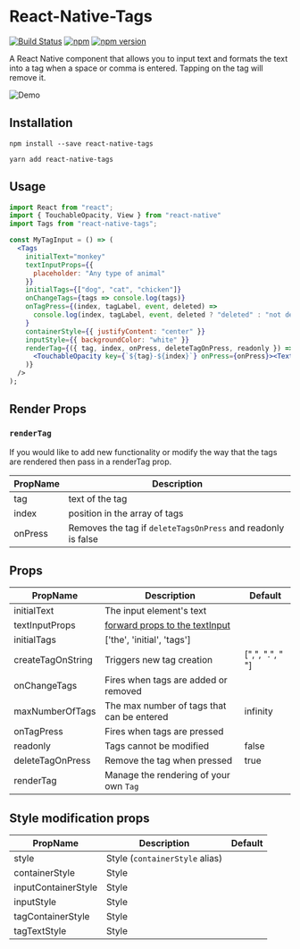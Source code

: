 # React-Native-Tags

[![Build Status](https://travis-ci.org/peterp/react-native-tags.svg?branch=master)](https://travis-ci.org/peterp/react-native-tags)
[![npm](https://img.shields.io/npm/dt/express.svg)](https://www.npmjs.com/package/react-native-tags)
[![npm version](https://badge.fury.io/js/react-native-tags.svg)](https://badge.fury.io/js/react-native-tags)

A React Native component that allows you to input text and formats the text
into a tag when a space or comma is entered. Tapping on the tag will remove it.

![Demo](https://camo.githubusercontent.com/e3d6f3f87e625ad787bda1e7b518307d29d21a23/68747470733a2f2f6d656469612e67697068792e636f6d2f6d656469612f6c34394a5036786c6847723138795a46652f67697068792e676966)

## Installation

```terminal
npm install --save react-native-tags
```

```terminal
yarn add react-native-tags
```

## Usage

```jsx
import React from "react";
import { TouchableOpacity, View } from "react-native"
import Tags from "react-native-tags";

const MyTagInput = () => (
  <Tags
    initialText="monkey"
    textInputProps={{
      placeholder: "Any type of animal"
    }}
    initialTags={["dog", "cat", "chicken"]}
    onChangeTags={tags => console.log(tags)}
    onTagPress={(index, tagLabel, event, deleted) =>
      console.log(index, tagLabel, event, deleted ? "deleted" : "not deleted")
    }
    containerStyle={{ justifyContent: "center" }}
    inputStyle={{ backgroundColor: "white" }}
    renderTag={({ tag, index, onPress, deleteTagOnPress, readonly }) => (
      <TouchableOpacity key={`${tag}-${index}`} onPress={onPress}><Text>{tag}<Text></TouchableOpacity>
    )}
  />
);
```

## Render Props

### `renderTag`

If you would like to add new functionality or modify the way that the tags are
rendered then pass in a renderTag prop.

| PropName | Description                                                  |
| -------- | ------------------------------------------------------------ |
| tag      | text of the tag                                              |
| index    | position in the array of tags                                |
| onPress  | Removes the tag if `deleteTagsOnPress` and readonly is false |

## Props

| PropName          | Description                                                                                    | Default         |
| ----------------- | ---------------------------------------------------------------------------------------------- | --------------- |
| initialText       | The input element's text                                                                       |                 |
| textInputProps    | [forward props to the textInput](https://facebook.github.io/react-native/docs/textinput#props) |                 |
| initialTags       | ['the', 'initial', 'tags']                                                                     |                 |
| createTagOnString | Triggers new tag creation                                                                      | [",", ".", " "] |
| onChangeTags      | Fires when tags are added or removed                                                           |                 |
| maxNumberOfTags   | The max number of tags that can be entered                                                     | infinity        |
| onTagPress        | Fires when tags are pressed                                                                    |                 |
| readonly          | Tags cannot be modified                                                                        | false           |
| deleteTagOnPress  | Remove the tag when pressed                                                                    | true            |
| renderTag         | Manage the rendering of your own `Tag`                                                         |                 |

## Style modification props

| PropName            | Description                    | Default |
| ------------------- | ------------------------------ | ------- |
| style               | Style (`containerStyle` alias) |         |
| containerStyle      | Style                          |         |
| inputContainerStyle | Style                          |         |
| inputStyle          | Style                          |         |
| tagContainerStyle   | Style                          |         |
| tagTextStyle        | Style                          |         |
